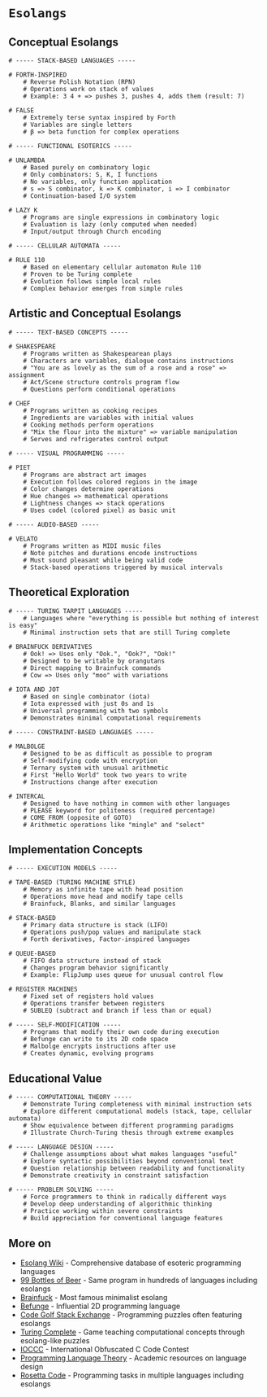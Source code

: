 # `Esolangs`

## Conceptual Esolangs

```
# ----- STACK-BASED LANGUAGES -----

# FORTH-INSPIRED
    # Reverse Polish Notation (RPN)
    # Operations work on stack of values
    # Example: 3 4 + => pushes 3, pushes 4, adds them (result: 7)

# FALSE
    # Extremely terse syntax inspired by Forth
    # Variables are single letters
    # β => beta function for complex operations

# ----- FUNCTIONAL ESOTERICS -----

# UNLAMBDA  
    # Based purely on combinatory logic
    # Only combinators: S, K, I functions
    # No variables, only function application
    # s => S combinator, k => K combinator, i => I combinator
    # Continuation-based I/O system

# LAZY K
    # Programs are single expressions in combinatory logic
    # Evaluation is lazy (only computed when needed)
    # Input/output through Church encoding

# ----- CELLULAR AUTOMATA -----

# RULE 110
    # Based on elementary cellular automaton Rule 110
    # Proven to be Turing complete
    # Evolution follows simple local rules
    # Complex behavior emerges from simple rules
```

## Artistic and Conceptual Esolangs

```
# ----- TEXT-BASED CONCEPTS -----

# SHAKESPEARE
    # Programs written as Shakespearean plays
    # Characters are variables, dialogue contains instructions
    # "You are as lovely as the sum of a rose and a rose" => assignment
    # Act/Scene structure controls program flow
    # Questions perform conditional operations

# CHEF
    # Programs written as cooking recipes
    # Ingredients are variables with initial values
    # Cooking methods perform operations
    # "Mix the flour into the mixture" => variable manipulation
    # Serves and refrigerates control output

# ----- VISUAL PROGRAMMING -----

# PIET
    # Programs are abstract art images
    # Execution follows colored regions in the image
    # Color changes determine operations
    # Hue changes => mathematical operations
    # Lightness changes => stack operations  
    # Uses codel (colored pixel) as basic unit

# ----- AUDIO-BASED -----

# VELATO
    # Programs written as MIDI music files
    # Note pitches and durations encode instructions
    # Must sound pleasant while being valid code
    # Stack-based operations triggered by musical intervals
```

## Theoretical Exploration

```
# ----- TURING TARPIT LANGUAGES -----
    # Languages where "everything is possible but nothing of interest is easy"
    # Minimal instruction sets that are still Turing complete

# BRAINFUCK DERIVATIVES
    # Ook! => Uses only "Ook.", "Ook?", "Ook!" 
    # Designed to be writable by orangutans
    # Direct mapping to Brainfuck commands
    # Cow => Uses only "moo" with variations

# IOTA AND JOT
    # Based on single combinator (iota)
    # Iota expressed with just 0s and 1s
    # Universal programming with two symbols
    # Demonstrates minimal computational requirements

# ----- CONSTRAINT-BASED LANGUAGES -----

# MALBOLGE
    # Designed to be as difficult as possible to program
    # Self-modifying code with encryption
    # Ternary system with unusual arithmetic
    # First "Hello World" took two years to write
    # Instructions change after execution

# INTERCAL
    # Designed to have nothing in common with other languages
    # PLEASE keyword for politeness (required percentage)
    # COME FROM (opposite of GOTO)
    # Arithmetic operations like "mingle" and "select"
```

## Implementation Concepts

```
# ----- EXECUTION MODELS -----

# TAPE-BASED (TURING MACHINE STYLE)
    # Memory as infinite tape with head position
    # Operations move head and modify tape cells
    # Brainfuck, Blanks, and similar languages

# STACK-BASED
    # Primary data structure is stack (LIFO)
    # Operations push/pop values and manipulate stack
    # Forth derivatives, Factor-inspired languages

# QUEUE-BASED  
    # FIFO data structure instead of stack
    # Changes program behavior significantly
    # Example: FlipJump uses queue for unusual control flow

# REGISTER MACHINES
    # Fixed set of registers hold values
    # Operations transfer between registers
    # SUBLEQ (subtract and branch if less than or equal)

# ----- SELF-MODIFICATION -----
    # Programs that modify their own code during execution
    # Befunge can write to its 2D code space
    # Malbolge encrypts instructions after use
    # Creates dynamic, evolving programs
```

## Educational Value

```
# ----- COMPUTATIONAL THEORY -----
    # Demonstrate Turing completeness with minimal instruction sets
    # Explore different computational models (stack, tape, cellular automata)
    # Show equivalence between different programming paradigms
    # Illustrate Church-Turing thesis through extreme examples

# ----- LANGUAGE DESIGN -----
    # Challenge assumptions about what makes languages "useful"
    # Explore syntactic possibilities beyond conventional text
    # Question relationship between readability and functionality
    # Demonstrate creativity in constraint satisfaction

# ----- PROBLEM SOLVING -----
    # Force programmers to think in radically different ways
    # Develop deep understanding of algorithmic thinking
    # Practice working within severe constraints  
    # Build appreciation for conventional language features
```

## More on

* [Esolang Wiki](https://esolangs.org/) - Comprehensive database of esoteric programming languages
* [99 Bottles of Beer](http://99-bottles-of-beer.net/) - Same program in hundreds of languages including esolangs
* [Brainfuck](https://esolangs.org/wiki/Brainfuck) - Most famous minimalist esolang
* [Befunge](https://esolangs.org/wiki/Befunge) - Influential 2D programming language
* [Code Golf Stack Exchange](https://codegolf.stackexchange.com/) - Programming puzzles often featuring esolangs
* [Turing Complete](https://turingcomplete.game/) - Game teaching computational concepts through esolang-like puzzles  
* [IOCCC](https://www.ioccc.org/) - International Obfuscated C Code Contest
* [Programming Language Theory](https://github.com/steshaw/plt) - Academic resources on language design
* [Rosetta Code](https://rosettacode.org/wiki/Rosetta_Code) - Programming tasks in multiple languages including esolangs